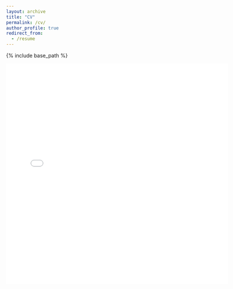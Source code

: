 ```yaml
---
layout: archive
title: "CV"
permalink: /cv/
author_profile: true
redirect_from:
  - /resume
---
```


{% include base_path %}


<iframe src="{{ base_path }}/files/cv.pdf" sandbox="allow-same-origin allow-scripts" width="120%"  height="600"  scrolling="yes" seamless="seamless" frameborder="0" allowfullscreen>
</iframe>